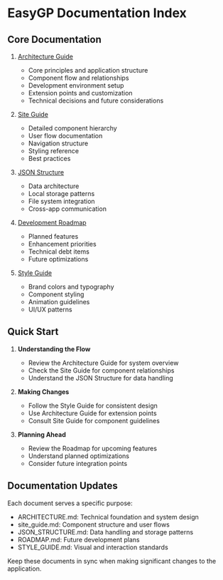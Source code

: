 # EasyGP Documentation Index

## Core Documentation

1. [Architecture Guide](./ARCHITECTURE.md)
   - Core principles and application structure
   - Component flow and relationships
   - Development environment setup
   - Extension points and customization
   - Technical decisions and future considerations

2. [Site Guide](./site_guide.md)
   - Detailed component hierarchy
   - User flow documentation
   - Navigation structure
   - Styling reference
   - Best practices

3. [JSON Structure](./JSON_STRUCTURE.md)
   - Data architecture
   - Local storage patterns
   - File system integration
   - Cross-app communication

4. [Development Roadmap](./ROADMAP.md)
   - Planned features
   - Enhancement priorities
   - Technical debt items
   - Future optimizations

5. [Style Guide](./STYLE_GUIDE.md)
   - Brand colors and typography
   - Component styling
   - Animation guidelines
   - UI/UX patterns

## Quick Start

1. **Understanding the Flow**
   - Review the Architecture Guide for system overview
   - Check the Site Guide for component relationships
   - Understand the JSON Structure for data handling

2. **Making Changes**
   - Follow the Style Guide for consistent design
   - Use Architecture Guide for extension points
   - Consult Site Guide for component guidelines

3. **Planning Ahead**
   - Review the Roadmap for upcoming features
   - Understand planned optimizations
   - Consider future integration points

## Documentation Updates

Each document serves a specific purpose:
- ARCHITECTURE.md: Technical foundation and system design
- site_guide.md: Component structure and user flows
- JSON_STRUCTURE.md: Data handling and storage patterns
- ROADMAP.md: Future development plans
- STYLE_GUIDE.md: Visual and interaction standards

Keep these documents in sync when making significant changes to the application.

